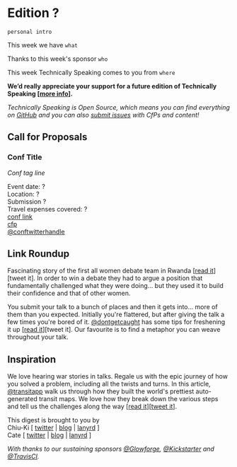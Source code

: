 # Edition ?

`personal intro`

This week we have `what`

Thanks to this week's sponsor `who`

This week Technically Speaking comes to you from `where`

**We’d really appreciate your support for a future edition of Technically Speaking [[more info](http://www.techspeak.email/sponsorship/)].**  

*Technically Speaking is Open Source, which means you can find everything on [GitHub](https://github.com/catehstn/technically-speaking/) and you can also [submit issues](https://github.com/catehstn/technically-speaking/issues/new) with CfPs and content!*  

## Call for Proposals

### Conf Title  
*Conf tag line*

Event date: ?  
Location: ?  
Submission ?  
Travel expenses covered: ?  
[conf link](?)  
[cfp](?)  
[@conftwitterhandle](?)



## Link Roundup

Fascinating story of the first all women debate team in Rwanda [[read it](http://www.npr.org/sections/goatsandsoda/2016/07/29/487360094/invisibilia-no-one-thought-this-all-womans-debate-team-could-crush-it?utm_medium=RSS&utm_campaign=gregorywarner)][tweet it]. In order to win a debate they had to argue a position that fundamentally challenged what they were doing... but they used it to build their confidence and that of other women.

You submit your talk to a bunch of places and then it gets into... more of them than you expected. Initially you're flattered, but after giving the talk a few times you're bored of it. [@dontgetcaught](http://twitter.com/dontgetcaught) has some tips for freshening it up [[read it](http://eloquentwoman.blogspot.com/2016/10/what-if-speaker-is-bored-5-solutions.html)][tweet it]. Our favourite is to find a metaphor you can weave throughout your talk.

## Inspiration

We love hearing war stories in talks. Regale us with the epic journey of how you solved a problem, including all the twists and turns. In this article, [@transitapp](https://twitter.com/transitapp) walk us through how they built the world's prettiest auto-generated transit maps. We love how they break down the various steps and tell us the challenges along the way [[read it](https://medium.com/transit-app/how-we-built-the-worlds-prettiest-auto-generated-transit-maps-12d0c6fa502f)][[tweet it](https://twitter.com/home?status=How%20We%20Built%20the%20World's%20Prettiest%20Auto-Generated%20Transit%20Maps%20by%20%40transitapp%20https%3A//medium.com/transit-app/how-we-built-the-worlds-prettiest-auto-generated-transit-maps-12d0c6fa502f%20via%20%40techspeakdigest)].  


This digest is brought to you by  
Chiu-Ki [ [twitter](https://twitter.com/chiuki) | [blog](http://blog.sqisland.com/) | [lanyrd](http://lanyrd.com/profile/chiuki/) ]  
Cate [ [twitter](https://twitter.com/catehstn) | [blog](http://www.catehuston.com/blog/) | [lanyrd](http://lanyrd.com/profile/catehstn/) ]

*With thanks to our sustaining sponsors [@Glowforge](http://twitter.com/glowforge), [@Kickstarter](http://twitter.com/kickstarter) and [@TravisCI](http://twitter.com/travisci).*

